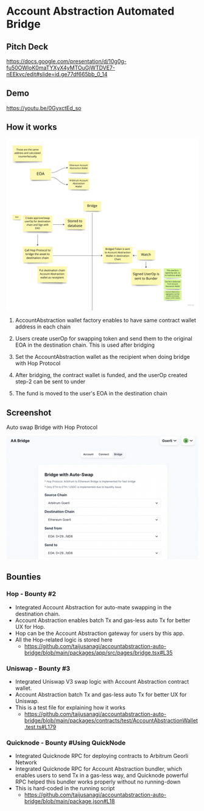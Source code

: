 # Account Abstraction Automated Bridge

## Pitch Deck

https://docs.google.com/presentation/d/10g0g-fu50OWloK0maTYXyX4yMTOuGjWTDVE7-nEEkvc/edit#slide=id.ge77df665bb_0_14

## Demo

https://youtu.be/0GyxctEd_so

## How it works

![how-it-works](./docs/how-it-works.png)

1. AccountAbstraction wallet factory enables to have same contract wallet address in each chain

2. Users create userOp for swapping token and send them to the original EOA in the destination chain. This is used after bridging

3. Set the AccountAbstraction wallet as the recipient when doing bridge with Hop Protocol

4. After bridging, the contract wallet is funded, and the userOp created step-2 can be sent to under

5. The fund is moved to the user's EOA in the destination chain

## Screenshot

Auto swap Bridge with Hop Protocol

![screenshot](./docs/sceen-shot.png)

## Bounties

### Hop - Bounty #2

- Integrated Account Abstraction for auto-mate swapping in the destination chain.
- Account Abstraction enables batch Tx and gas-less auto Tx for better UX for Hop.
- Hop can be the Account Abstraction gateway for users by this app.
- All the Hop-related logic is stored here
  - https://github.com/taijusanagi/accountabstraction-auto-bridge/blob/main/packages/app/src/pages/bridge.tsx#L35

### Uniswap - Bounty #3

- Integrated Uniswap V3 swap logic with Account Abstraction contract wallet.
- Account Abstraction batch Tx and gas-less auto Tx for better UX for Uniswap.
- This is a test file for explaining how it works
  - https://github.com/taijusanagi/accountabstraction-auto-bridge/blob/main/packages/contracts/test/AccountAbstractionWallet.test.ts#L179

### Quicknode - Bounty #Using QuickNode

- Integrated Quicknode RPC for deploying contracts to Arbitrum Georli Network
- Integrated Quicknode RPC for Account Abstraction bundler, which enables users to send Tx in a gas-less way, and Quicknode powerful RPC helped this bundler works properly without no running-down
- This is hard-coded in the running script
  - https://github.com/taijusanagi/accountabstraction-auto-bridge/blob/main/package.json#L18
